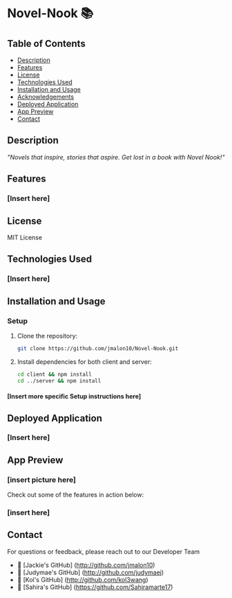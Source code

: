 # Novel-Nook 📚

## Table of Contents

- [Description](#description)
- [Features](#features)
- [License](#license)
- [Technologies Used](#technologies-used)
- [Installation and Usage](#installation-and-usage)
- [Acknowledgements](#acknowledgements)
- [Deployed Application](#deployed-application)
- [App Preview](#app-preview)
- [Contact](#contact)

## Description

_"Novels that inspire, stories that aspire. Get lost in a book with Novel Nook!"_

## Features

### [Insert here]

## License

MIT License

## Technologies Used

### [Insert here]

## Installation and Usage

### Setup

1. Clone the repository:

   ```bash
   git clone https://github.com/jmalon10/Novel-Nook.git

   ```

2. Install dependencies for both client and server:
   ```bash
   cd client && npm install
   cd ../server && npm install
   ```

#### [Insert more specific Setup instructions here]

## Deployed Application

### [Insert here]

## App Preview

### [insert picture here]

Check out some of the features in action below:

### [insert here]

## Contact

For questions or feedback, please reach out to our Developer Team

- 📕 [Jackie's GitHub] (http://github.com/jmalon10)
- 📙 [Judymae's GitHub] (http://github.com/judymaej)
- 📗 [Kol's GitHub] (http://github.com/kol3wang)
- 📘 [Sahira's GitHub] (https://github.com/Sahiramarte17)